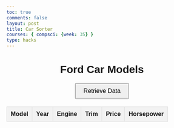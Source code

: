 ```yaml
---
toc: true
comments: false
layout: post
title: Car Sorter
courses: { compsci: {week: 35} }
type: hacks
---
```


<html lang="en">
<head>
    <meta charset="UTF-8">
    <meta name="viewport" content="width=device-width, initial-scale=1.0">
    <title>Ford Car Models</title>
    <style>
        body {
            font-family: Arial, sans-serif;
            margin: 20px;
        }
        h1 {
            text-align: center;
        }
        table {
            width: 100%;
            border-collapse: collapse;
            margin: 20px 0;
        }
        th, td {
            padding: 10px;
            border: 1px solid #ddd;
            text-align: left;
        }
        th {
            background-color: #f2f2f2;
        }
        button {
            display: block;
            margin: 20px auto;
            padding: 10px 20px;
            font-size: 16px;
            cursor: pointer;
        }
    </style>
</head>
<body>
    <h1>Ford Car Models</h1>
    <button id="fetchDataBtn">Retrieve Data</button>
    <table id="carTable">
        <thead>
            <tr>
                <th>Model</th>
                <th>Year</th>
                <th>Engine</th>
                <th>Trim</th>
                <th>Price</th>
                <th>Horsepower</th>
            </tr>
        </thead>
        <tbody>
            <!-- Data will be inserted here -->
        </tbody>
    </table>
    <script>
        document.getElementById('fetchDataBtn').addEventListener('click', fetchCarData);
        function fetchCarData() {
            fetch('http://127.0.0.1:5000/cars')
                .then(response => response.json())
                .then(data => {
                    const tableBody = document.getElementById('carTable').getElementsByTagName('tbody')[0];
                    tableBody.innerHTML = ''; // Clear previous data
                    data.forEach(car => {
                        const row = tableBody.insertRow();
                        row.insertCell(0).innerText = car.model_name;
                        row.insertCell(1).innerText = car.year;
                        row.insertCell(2).innerText = car.engine;
                        row.insertCell(3).innerText = car.trim;
                        row.insertCell(4).innerText = `$${car.price.toFixed(2)}`;
                        row.insertCell(5).innerText = car.horsepower;
                    });
                })
                .catch(error => {
                    console.error('Error fetching data:', error);
                });
        }
    </script>
</body>
</html>